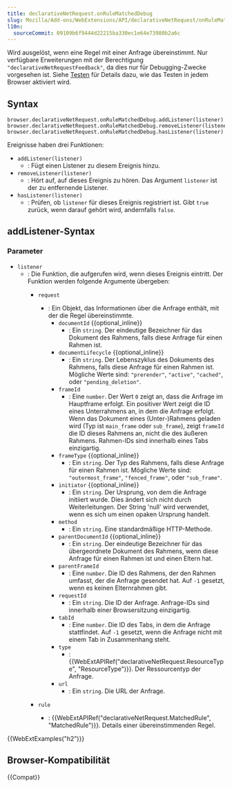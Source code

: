 ```yaml
---
title: declarativeNetRequest.onRuleMatchedDebug
slug: Mozilla/Add-ons/WebExtensions/API/declarativeNetRequest/onRuleMatchedDebug
l10n:
  sourceCommit: 09109b6f9444d22215ba330ec1e64e73980b2a6c
---
```


Wird ausgelöst, wenn eine Regel mit einer Anfrage übereinstimmt. Nur verfügbare Erweiterungen mit der Berechtigung `"declarativeNetRequestFeedback"`, da dies nur für Debugging-Zwecke vorgesehen ist. Siehe [Testen](/de/docs/Mozilla/Add-ons/WebExtensions/API/declarativeNetRequest#testing) für Details dazu, wie das Testen in jedem Browser aktiviert wird.

## Syntax

```js-nolint
browser.declarativeNetRequest.onRuleMatchedDebug.addListener(listener)
browser.declarativeNetRequest.onRuleMatchedDebug.removeListener(listener)
browser.declarativeNetRequest.onRuleMatchedDebug.hasListener(listener)
```

Ereignisse haben drei Funktionen:

- `addListener(listener)`
  - : Fügt einen Listener zu diesem Ereignis hinzu.
- `removeListener(listener)`
  - : Hört auf, auf dieses Ereignis zu hören. Das Argument `listener` ist der zu entfernende Listener.
- `hasListener(listener)`
  - : Prüfen, ob `listener` für dieses Ereignis registriert ist. Gibt `true` zurück, wenn darauf gehört wird, andernfalls `false`.

## addListener-Syntax

### Parameter

- `listener`
  - : Die Funktion, die aufgerufen wird, wenn dieses Ereignis eintritt. Der Funktion werden folgende Argumente übergeben:
    - `request`
      - : Ein Objekt, das Informationen über die Anfrage enthält, mit der die Regel übereinstimmte.
        - `documentId` {{optional_inline}}
          - : Ein `string`. Der eindeutige Bezeichner für das Dokument des Rahmens, falls diese Anfrage für einen Rahmen ist.
        - `documentLifecycle` {{optional_inline}}
          - : Ein `string`. Der Lebenszyklus des Dokuments des Rahmens, falls diese Anfrage für einen Rahmen ist. Mögliche Werte sind: `"prerender"`, `"active"`, `"cached"`, oder `"pending_deletion"`.
        - `frameId`
          - : Eine `number`. Der Wert `0` zeigt an, dass die Anfrage im Hauptframe erfolgt. Ein positiver Wert zeigt die ID eines Unterrahmens an, in dem die Anfrage erfolgt. Wenn das Dokument eines (Unter-)Rahmens geladen wird (Typ ist `main_frame` oder `sub_frame`), zeigt `frameId` die ID dieses Rahmens an, nicht die des äußeren Rahmens. Rahmen-IDs sind innerhalb eines Tabs einzigartig.
        - `frameType` {{optional_inline}}
          - : Ein `string`. Der Typ des Rahmens, falls diese Anfrage für einen Rahmen ist. Mögliche Werte sind: `"outermost_frame"`, `"fenced_frame"`, oder `"sub_frame"`.
        - `initiator` {{optional_inline}}
          - : Ein `string`. Der Ursprung, von dem die Anfrage initiiert wurde. Dies ändert sich nicht durch Weiterleitungen. Der String 'null' wird verwendet, wenn es sich um einen opaken Ursprung handelt.
        - `method`
          - : Ein `string`. Eine standardmäßige HTTP-Methode.
        - `parentDocumentId` {{optional_inline}}
          - : Ein `string`. Der eindeutige Bezeichner für das übergeordnete Dokument des Rahmens, wenn diese Anfrage für einen Rahmen ist und einen Eltern hat.
        - `parentFrameId`
          - : Eine `number`. Die ID des Rahmens, der den Rahmen umfasst, der die Anfrage gesendet hat. Auf `-1` gesetzt, wenn es keinen Elternrahmen gibt.
        - `requestId`
          - : Ein `string`. Die ID der Anfrage. Anfrage-IDs sind innerhalb einer Browsersitzung einzigartig.
        - `tabId`
          - : Eine `number`. Die ID des Tabs, in dem die Anfrage stattfindet. Auf `-1` gesetzt, wenn die Anfrage nicht mit einem Tab in Zusammenhang steht.
        - `type`
          - : {{WebExtAPIRef("declarativeNetRequest.ResourceType", "ResourceType")}}. Der Ressourcentyp der Anfrage.
        - `url`
          - : Ein `string`. Die URL der Anfrage.

    - `rule`
      - : {{WebExtAPIRef("declarativeNetRequest.MatchedRule", "MatchedRule")}}. Details einer übereinstimmenden Regel.

{{WebExtExamples("h2")}}

## Browser-Kompatibilität

{{Compat}}
